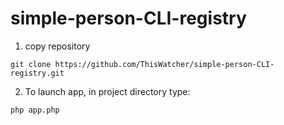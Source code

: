 # simple-person-CLI-registry

1) copy repository
```
git clone https://github.com/ThisWatcher/simple-person-CLI-registry.git
```

2) To launch app, in project directory type:
```
php app.php
```
